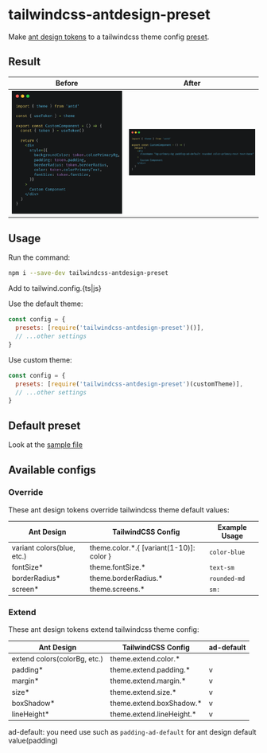 # tailwindcss-antdesign-preset

Make [ant design tokens](https://ant.design/docs/react/customize-theme#seedtoken) to a tailwindcss theme config [preset](https://ant.design/docs/react/customize-theme-cn#seedtoken).

## Result

| Before                        | After                       |
| ----------------------------- | --------------------------- |
| ![before](.github/before.png) | ![after](.github/after.png) |

## Usage

Run the command:

```sh
npm i --save-dev tailwindcss-antdesign-preset
```

Add to tailwind.config.{ts|js}

Use the default theme:

```js
const config = {
  presets: [require('tailwindcss-antdesign-preset')()],
  // ...other settings
}
```

Use custom theme:

```js
const config = {
  presets: [require('tailwindcss-antdesign-preset')(customTheme)],
  // ...other settings
}
```

## Default preset

Look at the [sample file](./src/sample.js)

## Available configs

### Override

These ant design tokens override tailwindcss theme default values:

| Ant Design                 | TailwindCSS Config                        | Example Usage |
| -------------------------- | ----------------------------------------- | ------------- |
| variant colors(blue, etc.) | theme.color.\*.{ [variant(1-10)]: color } | `color-blue`  |
| fontSize\*                 | theme.fontSize.\*                         | `text-sm`     |
| borderRadius\*             | theme.borderRadius.\*                     | `rounded-md`  |
| screen\*                   | theme.screens.\*                          | `sm:`         |

### Extend

These ant design tokens extend tailwindcss theme config:

| Ant Design                   | TailwindCSS Config         | ad-default |
| ---------------------------- | -------------------------- | ---------- |
| extend colors(colorBg, etc.) | theme.extend.color.\*      |            |
| padding\*                    | theme.extend.padding.\*    | v          |
| margin\*                     | theme.extend.margin.\*     | v          |
| size\*                       | theme.extend.size.\*       | v          |
| boxShadow\*                  | theme.extend.boxShadow.\*  | v          |
| lineHeight\*                 | theme.extend.lineHeight.\* | v          |

ad-default: you need use such as `padding-ad-default` for ant design default value(padding)
